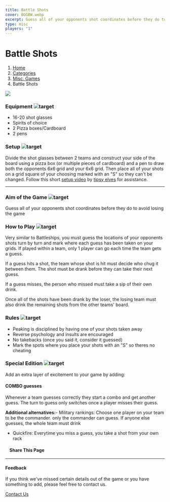 ```yaml
---
title: Battle Shots
cover: BGGBW.webp
excerpt: Guess all of your opponents shot coordinates before they do to avoid losing the game
type: misc
players: "1"
---
```


# Battle Shots

1.  [Home](/)
2.  [Categories](GameCategories)
3.  [Misc. Games](GameCategories/MiscGames)
4.  Battle Shots

![](images/battleshots.webp)

### Equipment ![target](images/liquor.webp)

-   16-20 shot glasses
-   Spirits of choice
-   2 Pizza boxes/Cardboard
-   2 pens

### Setup ![target](images/settings.webp)

Divide the shot glasses between 2 teams and construct your side of the board using a pizza box (or multiple pieces of cardboard) and a pen to draw both the opponents 6x6 grid and your 6x6 grid. Then place all of your shots on a grid square of your choosing marked with an "S" so they can't be changed. Follow this short [setup video](https://www.youtube.com/watch?v=YlVWspeDEgw) by [tipsy elves](https://www.youtube.com/channel/UCLIzW8i9xH6vhyPdYuWyfNQ) for assistance.

* * *

### Aim of the Game ![target](images/target.webp)

Guess all of your opponents shot coordinates before they do to avoid losing the game

### How to Play ![target](images/question.webp)

Very similar to Battleships, you must guess the locations of your opponents shots turn by turn and mark where each guess has been taken on your grids. If played within a team, only 1 player can go each time the team gets a guess.

If a guess hits a shot, the team whose shot is hit must decide who chug it between them. The shot must be drank before they can take their next guess.

If a guess misses, the person who missed must take a sip of their own drink.

Once all of the shots have been drank by the loser, the losing team must also drink the remaining shots from the other teams' board.

### Rules ![target](images/rules.webp)

-   Peaking is disciplined by having one of your shots taken away
-   Reverse psychology and insults are encouraged
-   No takebacks (once you said it, consider it guessed)
-   Mark the spots where you place your shots with an "S" so theres no cheating

### Special Edition ![target](images/special.webp)

Add an extra layer of excitement to your game by adding:

#### **COMBO guesses**

Whenever a team guesses correctly they start a combo and get another guess. The turn to guess only switches once a player misses their guess.

**Additional alternatives:**-   Military rankings: Choose one player on your team to be the commander. only the commander can guess. If anyone else guesses, the whole team must drink
-   Quickfire: Everytime you miss a guess, you take a shot from your own rack

####     Share This Page

[](https://www.facebook.com/sharer/sharer.php?u=beergogglegames.co.uk/GameCategories/MiscGames/battleshots)[](https://www.instagram.com/direct/new/)[](https://twitter.com/intent/tweet?url=beergogglegames.co.uk/GameCategories/MiscGames/battleshots)

* * *

#### Feedback

If you think we've missed certain details out of the game or you have something to add, please feel free to contact us.

  
  
  
[Contact Us](contact)
